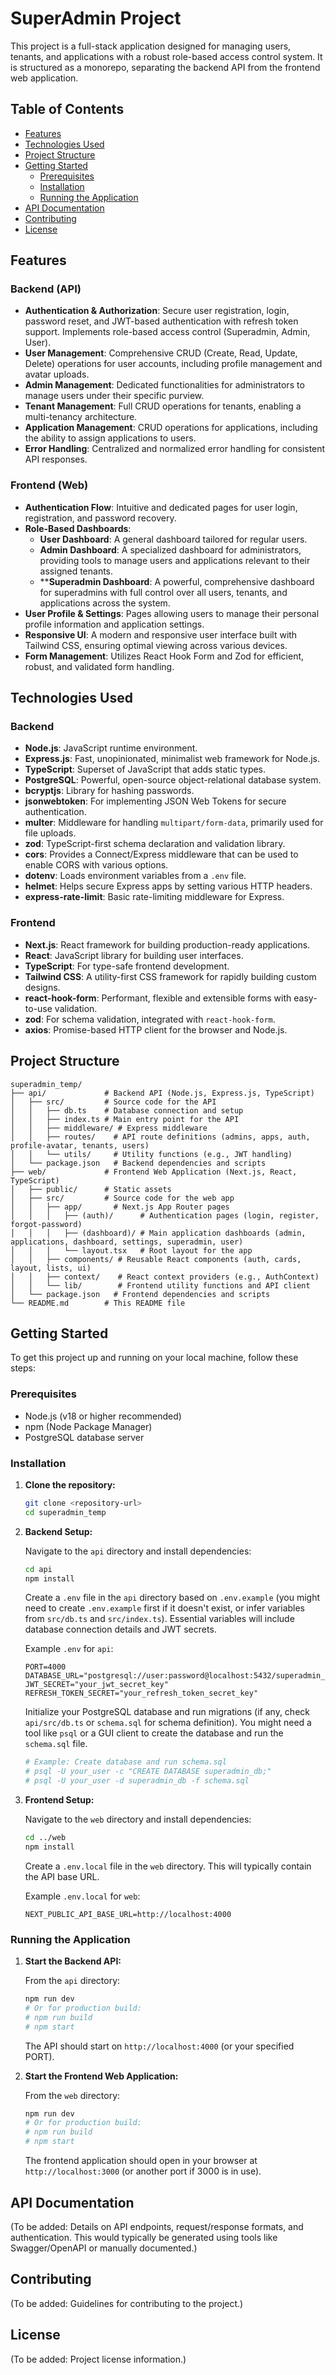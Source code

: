 # SuperAdmin Project

This project is a full-stack application designed for managing users, tenants, and applications with a robust role-based access control system. It is structured as a monorepo, separating the backend API from the frontend web application.

## Table of Contents

- [Features](#features)
- [Technologies Used](#technologies-used)
- [Project Structure](#project-structure)
- [Getting Started](#getting-started)
  - [Prerequisites](#prerequisites)
  - [Installation](#installation)
  - [Running the Application](#running-the-application)
- [API Documentation](#api-documentation)
- [Contributing](#contributing)
- [License](#license)

## Features

### Backend (API)

-   **Authentication & Authorization**: Secure user registration, login, password reset, and JWT-based authentication with refresh token support. Implements role-based access control (Superadmin, Admin, User).
-   **User Management**: Comprehensive CRUD (Create, Read, Update, Delete) operations for user accounts, including profile management and avatar uploads.
-   **Admin Management**: Dedicated functionalities for administrators to manage users under their specific purview.
-   **Tenant Management**: Full CRUD operations for tenants, enabling a multi-tenancy architecture.
-   **Application Management**: CRUD operations for applications, including the ability to assign applications to users.
-   **Error Handling**: Centralized and normalized error handling for consistent API responses.

### Frontend (Web)

-   **Authentication Flow**: Intuitive and dedicated pages for user login, registration, and password recovery.
-   **Role-Based Dashboards**:
    -   **User Dashboard**: A general dashboard tailored for regular users.
    -   **Admin Dashboard**: A specialized dashboard for administrators, providing tools to manage users and applications relevant to their assigned tenants.
    -   ****Superadmin Dashboard**: A powerful, comprehensive dashboard for superadmins with full control over all users, tenants, and applications across the system.
-   **User Profile & Settings**: Pages allowing users to manage their personal profile information and application settings.
-   **Responsive UI**: A modern and responsive user interface built with Tailwind CSS, ensuring optimal viewing across various devices.
-   **Form Management**: Utilizes React Hook Form and Zod for efficient, robust, and validated form handling.

## Technologies Used

### Backend

-   **Node.js**: JavaScript runtime environment.
-   **Express.js**: Fast, unopinionated, minimalist web framework for Node.js.
-   **TypeScript**: Superset of JavaScript that adds static types.
-   **PostgreSQL**: Powerful, open-source object-relational database system.
-   **bcryptjs**: Library for hashing passwords.
-   **jsonwebtoken**: For implementing JSON Web Tokens for secure authentication.
-   **multer**: Middleware for handling `multipart/form-data`, primarily used for file uploads.
-   **zod**: TypeScript-first schema declaration and validation library.
-   **cors**: Provides a Connect/Express middleware that can be used to enable CORS with various options.
-   **dotenv**: Loads environment variables from a `.env` file.
-   **helmet**: Helps secure Express apps by setting various HTTP headers.
-   **express-rate-limit**: Basic rate-limiting middleware for Express.

### Frontend

-   **Next.js**: React framework for building production-ready applications.
-   **React**: JavaScript library for building user interfaces.
-   **TypeScript**: For type-safe frontend development.
-   **Tailwind CSS**: A utility-first CSS framework for rapidly building custom designs.
-   **react-hook-form**: Performant, flexible and extensible forms with easy-to-use validation.
-   **zod**: For schema validation, integrated with `react-hook-form`.
-   **axios**: Promise-based HTTP client for the browser and Node.js.

## Project Structure

```
superadmin_temp/
├── api/             # Backend API (Node.js, Express.js, TypeScript)
│   ├── src/         # Source code for the API
│   │   ├── db.ts    # Database connection and setup
│   │   ├── index.ts # Main entry point for the API
│   │   ├── middleware/ # Express middleware
│   │   ├── routes/    # API route definitions (admins, apps, auth, profile-avatar, tenants, users)
│   │   └── utils/     # Utility functions (e.g., JWT handling)
│   └── package.json   # Backend dependencies and scripts
├── web/             # Frontend Web Application (Next.js, React, TypeScript)
│   ├── public/      # Static assets
│   ├── src/         # Source code for the web app
│   │   ├── app/       # Next.js App Router pages
│   │   │   ├── (auth)/      # Authentication pages (login, register, forgot-password)
│   │   │   ├── (dashboard)/ # Main application dashboards (admin, applications, dashboard, settings, superadmin, user)
│   │   │   └── layout.tsx   # Root layout for the app
│   │   ├── components/ # Reusable React components (auth, cards, layout, lists, ui)
│   │   ├── context/    # React context providers (e.g., AuthContext)
│   │   └── lib/        # Frontend utility functions and API client
│   └── package.json   # Frontend dependencies and scripts
└── README.md        # This README file
```

## Getting Started

To get this project up and running on your local machine, follow these steps:

### Prerequisites

-   Node.js (v18 or higher recommended)
-   npm (Node Package Manager)
-   PostgreSQL database server

### Installation

1.  **Clone the repository:**

    ```bash
    git clone <repository-url>
    cd superadmin_temp
    ```

2.  **Backend Setup:**

    Navigate to the `api` directory and install dependencies:

    ```bash
    cd api
    npm install
    ```

    Create a `.env` file in the `api` directory based on `.env.example` (you might need to create `.env.example` first if it doesn't exist, or infer variables from `src/db.ts` and `src/index.ts`). Essential variables will include database connection details and JWT secrets.

    Example `.env` for `api`:
    ```env
    PORT=4000
    DATABASE_URL="postgresql://user:password@localhost:5432/superadmin_db"
    JWT_SECRET="your_jwt_secret_key"
    REFRESH_TOKEN_SECRET="your_refresh_token_secret_key"
    ```

    Initialize your PostgreSQL database and run migrations (if any, check `api/src/db.ts` or `schema.sql` for schema definition). You might need a tool like `psql` or a GUI client to create the database and run the `schema.sql` file.

    ```bash
    # Example: Create database and run schema.sql
    # psql -U your_user -c "CREATE DATABASE superadmin_db;"
    # psql -U your_user -d superadmin_db -f schema.sql
    ```

3.  **Frontend Setup:**

    Navigate to the `web` directory and install dependencies:

    ```bash
    cd ../web
    npm install
    ```

    Create a `.env.local` file in the `web` directory. This will typically contain the API base URL.

    Example `.env.local` for `web`:
    ```env
    NEXT_PUBLIC_API_BASE_URL=http://localhost:4000
    ```

### Running the Application

1.  **Start the Backend API:**

    From the `api` directory:

    ```bash
    npm run dev
    # Or for production build:
    # npm run build
    # npm start
    ```

    The API should start on `http://localhost:4000` (or your specified PORT).

2.  **Start the Frontend Web Application:**

    From the `web` directory:

    ```bash
    npm run dev
    # Or for production build:
    # npm run build
    # npm start
    ```

    The frontend application should open in your browser at `http://localhost:3000` (or another port if 3000 is in use).

## API Documentation

(To be added: Details on API endpoints, request/response formats, and authentication. This would typically be generated using tools like Swagger/OpenAPI or manually documented.)

## Contributing

(To be added: Guidelines for contributing to the project.)

## License

(To be added: Project license information.)
